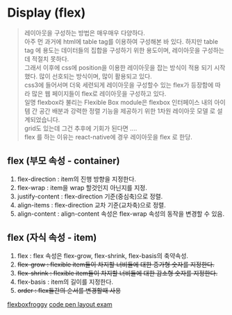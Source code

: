 # Display (flex)
> 레이아웃을 구성하는 방법은 매우매우 다양하다.  
> 아주 먼 과거에 html에 table tag를 이용하여 구성해본 바 있다. 하지만 table tag 에 용도는 데이터들의 집합을 구성하기 위한 용도이며, 레이아웃을 구성하는데 적절치 못하다.  
> 그래서 이후에 css에 position을 이용한 레이아웃을 잡는 방식이 적용 되기 시작했다. 많이 선호되는 방식이며, 많이 활용되고 있다.  
> css3에 들어서며 더욱 세련되게 레이아웃을 구성할수 있는 flex가 등장함에 따라 많은 웹 페이지들이 flex로 레이아웃을 구성하고 있다.  
> 일명 flexbox라 불리는 Flexible Box module은 flexbox 인터페이스 내의 아이템 간 공간 배분과 강력한 정렬 기능을 제공하기 위한 1차원 레이아웃 모델 로 설계되었습니다.  
> grid도 있는데 그건 추후에 기회가 된다면 ....  
> flex 를 하는 이유는 react-native에 경우 레이아웃을 flex 로 한당.

## flex (부모 속성 - container)
1. flex-direction : item의 진행 방향을 지정한다.  
2. flex-wrap : item을 wrap 할것인지 아닌지를 지정.  
3. justify-content : flex-direction 기준(중심축)으로 정렬.  
4. align-items : flex-direction 교차 기준(교차축)으로 정렬.  
5. align-content : align-content 속성은 flex-wrap 속성의 동작을 변경할 수 있음.  


## flex (자식 속성 - item)
1. flex : flex 속성은 flex-grow, flex-shrink, flex-basis의 축약속성.   
2. ~~flex-grow : flexible item들이 차지할 너비들에 대한 증가형 숫자를 지정한다.~~  
3. ~~flex-shrink : flexible item들이 차지할 너비들에 대한 감소형 숫자를 지정한다.~~  
4. flex-basis : item의 길이를 지정한다.    
5. ~~order : flex들간의 순서를 변경할때 사용~~  

[flexboxfroggy](https://flexboxfroggy.com/#ko)
[code pen layout exam](https://codepen.io/leejunmyoung/pen/mYozLj)